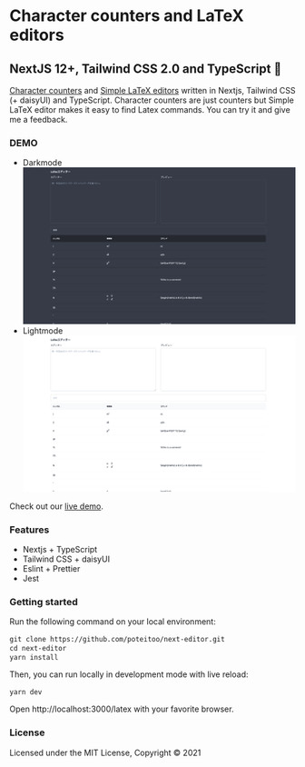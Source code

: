 #  Character counters and LaTeX editors
## NextJS 12+, Tailwind CSS 2.0 and TypeScript 🚀
[Character counters](https://next-editor-three.vercel.app/) and [Simple LaTeX editors](https://next-editor-three.vercel.app/latex/) written in Nextjs, Tailwind CSS (+ daisyUI) and TypeScript. Character counters are just counters but Simple LaTeX editor makes it easy to find Latex commands. You can try it and give me a feedback.

### DEMO
* Darkmode
[![Nextjs Landing Page Template Screenshot](public/assets/images/latex-editor-screenshot-darkmode.png?raw=true)](https://next-editor-three.vercel.app/latex/)
* Lightmode
[![Nextjs Landing Page Template Screenshot](public/assets/images/latex-editor-screenshot-lightmode.png?raw=true)](https://next-editor-three.vercel.app/latex/)

Check out our [live demo](https://next-editor-three.vercel.app/latex/).

### Features

* Nextjs + TypeScript
* Tailwind CSS + daisyUI
* Eslint + Prettier
* Jest

### Getting started

Run the following command on your local environment:

```
git clone https://github.com/poteitoo/next-editor.git
cd next-editor
yarn install
```

Then, you can run locally in development mode with live reload:

```
yarn dev
```

Open http://localhost:3000/latex with your favorite browser.

### License

Licensed under the MIT License, Copyright © 2021
